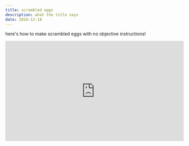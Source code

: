 ```yaml
---
title: scrambled eggs
description: what the title says
date: 2016-12-18
---
```

here's how to make scrambled eggs with no objective instructions!

<iframe width="560" height="315" src="https://www.youtube.com/embed/8iYcGz_nrj8" frameborder="0" allowfullscreen></iframe>

